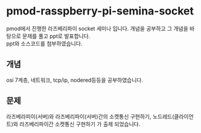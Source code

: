 # pmod-rasspberry-pi-semina-socket

pmod에서 진행한 라즈베리파이 socket 세미나 입니다. 개념을 공부하고 그 개념을 바탕으로 문제를 풀고 ppt로 발표합니다.  
ppt와 소스코드를 첨부하였습니다.


## 개념

osi 7계층, 네트워크, tcp/ip, nodered등등을 공부하였습니다.

## 문제

라즈베라피이(서버)와 라즈베리파이(서버)간의 소켓통신 구현하기, 노드레드(클라이언트)와 라즈베리파이간 소켓통신 구현하기 가 출제 되었습니다.





